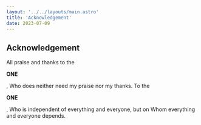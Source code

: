 ```yaml
---
layout: '../../layouts/main.astro'
title: 'Acknowledgement'
date: 2023-07-09
---
```


<!-- ----------------------- load all required sources ---------------------- -->
<script src="https://unpkg.com/@dotlottie/player-component@1.0.0/dist/dotlottie-player.js"></script>


<!--  ======================================================================== -->
<!--  ============================= start article ============================ -->
<!--  ======================================================================== -->
<article class="prose">

# Acknowledgement

<!-- <div class="text-base"> -->
All praise and thanks to the 

<!-- -------------------------- bismillah animation ------------------------- -->
<!-- grid gives each item the same space - not desired here -->
<!-- <div class="grid grid-cols-2 gap-4 "> -->
<!-- <div class="grid grid-cols-2 gap-1 place-items-center"> -->

<!-- flex consideres each element for itself - takes only as much space as required by default -->
<div class="flex justify-center items-center my-10">

  <div class="w-1/3 flex justify-center 
              items-center
              text-3xl" >
  <strong>ONE</strong>
  </div>

  <div class="w-2/3 flex justify-center items-center" id="bismillah_Anim">
  <!-- the bismillah file is obtained through:https://lottiefiles.com/4098-bismillah-in-the-name-of-allah?lang=de 
and https://lottiefiles.com/xylam -->

  <dotlottie-player
    id="bismillah"
    class="bismillah_Anim"
    autoplay
    loop
    mode="bounce"
    src="../../H2_Plot/src/assets/0_Lotti/bismillah.lottie"
    style="width: 100%"></dotlottie-player>
  </div>

</div>

, Who does neither need my praise nor my thanks. To the 

<!-- --------------------------- mosque animation --------------------------- -->
<div class="flex justify-center items-center my-10">
  <div class="w-2/3 flex justify-center
              items-center" id="mosque_Anim">
  <!-- the mosque file is obtained through:https://lottiefiles.com/102940-faisal-mosque?lang=de and https://lottiefiles.com/ranaadeelfarrukh -->
  <dotlottie-player
    id="bismillah"
    class="mosque_Anim"
    autoplay
    speed="2"
    loop
    mode="bounce"
    src="../../H2_Plot/src/assets/0_Lotti/mosque.lottie"
    style="width: 100%"></dotlottie-player>
  </div>

  <div class="w-1/3 flex justify-center 
              items-center
              text-3xl">
  <strong>ONE</strong>
  </div>

</div>


, Who is independent of everything and everyone, but on Whom everything and everyone depends.

<!-- </div> -->

</article >

